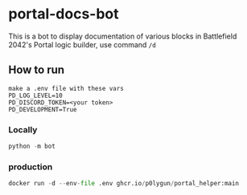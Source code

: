 # portal-docs-bot
This is a bot to display documentation of various blocks in Battlefield 2042's Portal logic builder,  use command `/d`

## How to run 

```
make a .env file with these vars
PD_LOG_LEVEL=10
PD_DISCORD_TOKEN=<your token>
PD_DEVELOPMENT=True
```

### Locally
```py
python -m bot
```

### production
```py
docker run -d --env-file .env ghcr.io/p0lygun/portal_helper:main
```
